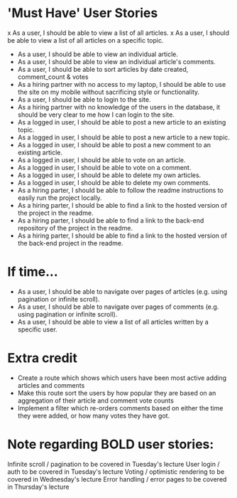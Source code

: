 # 'Must Have' User Stories

x As a user, I should be able to view a list of all articles.
x As a user, I should be able to view a list of all articles on a specific topic.

- As a user, I should be able to view an individual article.
- As a user, I should be able to view an individual article's comments.
- As a user, I should be able to sort articles by date created, comment_count & votes
- As a hiring partner with no access to my laptop, I should be able to use the site on my mobile without sacrificing style or functionality.
- As a user, I should be able to login to the site.
- As a hiring partner with no knowledge of the users in the database, it should be very clear to me how I can login to the site.
- As a logged in user, I should be able to post a new article to an existing topic.
- As a logged in user, I should be able to post a new article to a new topic.
- As a logged in user, I should be able to post a new comment to an existing article.
- As a logged in user, I should be able to vote on an article.
- As a logged in user, I should be able to vote on a comment.
- As a logged in user, I should be able to delete my own articles.
- As a logged in user, I should be able to delete my own comments.
- As a hiring parter, I should be able to follow the readme instructions to easily run the project locally.
- As a hiring parter, I should be able to find a link to the hosted version of the project in the readme.
- As a hiring parter, I should be able to find a link to the back-end repository of the project in the readme.
- As a hiring parter, I should be able to find a link to the hosted version of the back-end project in the readme.

# If time...

- As a user, I should be able to navigate over pages of articles (e.g. using pagination or infinite scroll).
- As a user, I should be able to navigate over pages of comments (e.g. using pagination or infinite scroll).
- As a user, I should be able to view a list of all articles written by a specific user.

# Extra credit

- Create a route which shows which users have been most active adding articles and comments
- Make this route sort the users by how popular they are based on an aggregation of their article and comment vote counts
- Implement a filter which re-orders comments based on either the time they were added, or how many votes they have got.

# Note regarding BOLD user stories:

Infinite scroll / pagination to be covered in Tuesday's lecture
User login / auth to be covered in Tuesday's lecture
Voting / optimistic rendering to be covered in Wednesday's lecture
Error handling / error pages to be covered in Thursday's lecture
